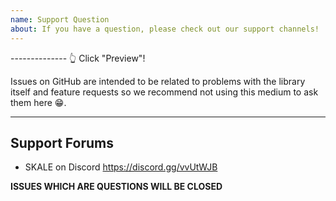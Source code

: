 ```yaml
---
name: Support Question
about: If you have a question, please check out our support channels!
---
```


-------------- 👆 Click "Preview"!

Issues on GitHub are intended to be related to problems with the library itself and feature requests so we recommend not using this medium to ask them here 😁.

---

## Support Forums

- SKALE on Discord https://discord.gg/vvUtWJB

**ISSUES WHICH ARE QUESTIONS WILL BE CLOSED**

